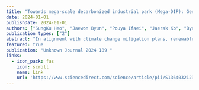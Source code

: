 ```yaml
---
title: "Towards mega-scale decarbonized industrial park (Mega-DIP): Generative AI-driven techno-economic and environmental assessment of renewable and sustainable energy utilization in petrochemical industry"
date: 2024-01-01
publishDate: 2024-01-01
authors: ["SungKu Heo", "Jaewon Byun", "Pouya Ifaei", "Jaerak Ko", "Byeongmin Ha", "Soonho Hwangbo", "ChangKyoo Yoo"]
publication_types: ["2"]
abstract: "In alignment with climate change mitigation plans, renewable and sustainable energy integration into the industrial sector should be investigated for decarbonization purposes by 2050. This study aims to examine the feasibility of decarbonization of mega-scale industrial parks with two emerging technologies; first, an integrated energy system involving an air separation unit (ASU) and a liquid air energy storage (LAES)-based power generation system (ALPG) with the assistance of a large-scale liquified natural gas (LNG) plant and second, the green electricity predicted by various renewable energy (VRE) scenarios using an AI-driven generative model concerning techno-economic and environmental analyses. Firstly, the electricity demand of mega-scale petrochemical industrial complexes was allocated, and remote sensing data of VRE (wind and solar) were collected in South Korea. Then, the ALPG was modeled …"
featured: true
publication: "Unknown Journal 2024 189 "
links:
  - icon_pack: fas
    icon: scroll
    name: Link
    url: 'https://www.sciencedirect.com/science/article/pii/S1364032123007918'
---
```

